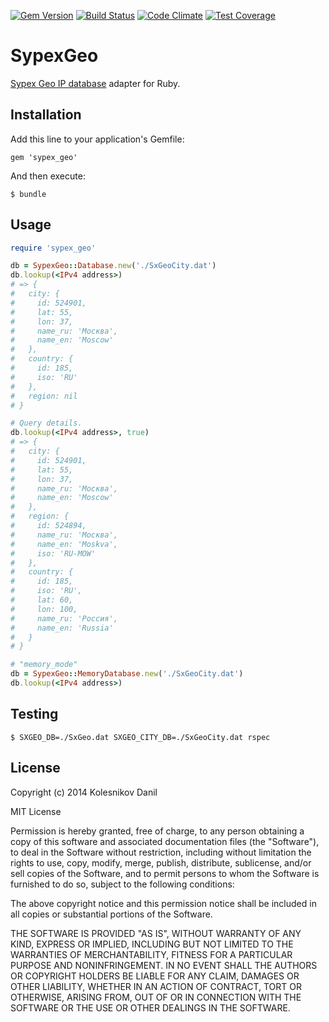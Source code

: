 [![Gem Version](https://badge.fury.io/rb/sypex_geo.svg)](http://badge.fury.io/rb/sypex_geo)
[![Build Status](https://travis-ci.org/kolesnikovde/sypex_geo.svg?branch=master)](https://travis-ci.org/kolesnikovde/sypex_geo)
[![Code Climate](https://codeclimate.com/github/kolesnikovde/sypex_geo/badges/gpa.svg)](https://codeclimate.com/github/kolesnikovde/sypex_geo)
[![Test Coverage](https://codeclimate.com/github/kolesnikovde/sypex_geo/badges/coverage.svg)](https://codeclimate.com/github/kolesnikovde/sypex_geo)

# SypexGeo

[Sypex Geo IP database](http://sypexgeo.net) adapter for Ruby.

## Installation

Add this line to your application's Gemfile:

    gem 'sypex_geo'

And then execute:

    $ bundle

## Usage

```ruby
require 'sypex_geo'

db = SypexGeo::Database.new('./SxGeoCity.dat')
db.lookup(<IPv4 address>)
# => {
#   city: {
#     id: 524901,
#     lat: 55,
#     lon: 37,
#     name_ru: 'Москва',
#     name_en: 'Moscow'
#   },
#   country: {
#     id: 185,
#     iso: 'RU'
#   },
#   region: nil
# }

# Query details.
db.lookup(<IPv4 address>, true)
# => {
#   city: {
#     id: 524901,
#     lat: 55,
#     lon: 37,
#     name_ru: 'Москва',
#     name_en: 'Moscow'
#   },
#   region: {
#     id: 524894,
#     name_ru: 'Москва',
#     name_en: 'Moskva',
#     iso: 'RU-MOW'
#   },
#   country: {
#     id: 185,
#     iso: 'RU',
#     lat: 60,
#     lon: 100,
#     name_ru: 'Россия',
#     name_en: 'Russia'
#   }
# }

# "memory_mode"
db = SypexGeo::MemoryDatabase.new('./SxGeoCity.dat')
db.lookup(<IPv4 address>)
```

## Testing

    $ SXGEO_DB=./SxGeo.dat SXGEO_CITY_DB=./SxGeoCity.dat rspec

## License

Copyright (c) 2014 Kolesnikov Danil

MIT License

Permission is hereby granted, free of charge, to any person obtaining
a copy of this software and associated documentation files (the
"Software"), to deal in the Software without restriction, including
without limitation the rights to use, copy, modify, merge, publish,
distribute, sublicense, and/or sell copies of the Software, and to
permit persons to whom the Software is furnished to do so, subject to
the following conditions:

The above copyright notice and this permission notice shall be
included in all copies or substantial portions of the Software.

THE SOFTWARE IS PROVIDED "AS IS", WITHOUT WARRANTY OF ANY KIND,
EXPRESS OR IMPLIED, INCLUDING BUT NOT LIMITED TO THE WARRANTIES OF
MERCHANTABILITY, FITNESS FOR A PARTICULAR PURPOSE AND
NONINFRINGEMENT. IN NO EVENT SHALL THE AUTHORS OR COPYRIGHT HOLDERS BE
LIABLE FOR ANY CLAIM, DAMAGES OR OTHER LIABILITY, WHETHER IN AN ACTION
OF CONTRACT, TORT OR OTHERWISE, ARISING FROM, OUT OF OR IN CONNECTION
WITH THE SOFTWARE OR THE USE OR OTHER DEALINGS IN THE SOFTWARE.
